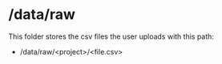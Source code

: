 # /data/raw

This folder stores the csv files the user uploads with this path:
- /data/raw/\<project\>/\<file.csv\>